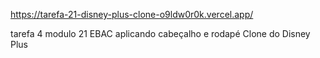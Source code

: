 https://tarefa-21-disney-plus-clone-o9ldw0r0k.vercel.app/

tarefa 4 modulo 21 EBAC 
aplicando cabeçalho e rodapé
Clone do Disney Plus
